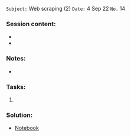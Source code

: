 `Subject:`  Web scraping (2)
`Date:` 4 Sep 22 `No.` 14

### Session content:

- 
- 

### Notes:

- 

  


### Tasks:

1. 

### Solution:

- [Notebook](https://github.com/AhmedUZaki/INSTANT-AI/blob/main/Track%201_%20Python%20for%20Data%20science/Session%2012/Session%2012%20Tasks%20solution.ipynb)



